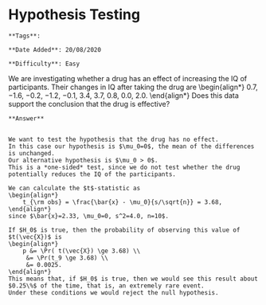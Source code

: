 # Hypothesis Testing

```{margin} Metadata
**Tags**: 

**Date Added**: 20/08/2020

**Difficulty**: Easy
```


We are investigating whether a drug has an effect of increasing the IQ of participants.
Their changes in IQ after taking the drug are
\begin{align*}
    0.7, −1.6, −0.2, −1.2, −0.1, 3.4, 3.7, 0.8, 0.0, 2.0.
\end{align*}
Does this data support the conclusion that the drug is effective? 

````{toggle} Click to reveal answer
**Answer**


We want to test the hypothesis that the drug has no effect.
In this case our hypothesis is $\mu_0=0$, the mean of the differences is unchanged.
Our alternative hypothesis is $\mu_0 > 0$.
This is a *one-sided* test, since we do not test whether the drug potentially reduces the IQ of the participants.

We can calculate the $t$-statistic as 
\begin{align*}
    t_{\rm obs} = \frac{\bar{x} - \mu_0}{s/\sqrt{n}} = 3.68,
\end{align*}
since $\bar{x}=2.33, \mu_0=0, s^2=4.0, n=10$.

If $H_0$ is true, then the probability of observing this value of $t(\vec{X})$ is
\begin{align*}
    p &= \Pr( t(\vec{X}) \ge 3.68) \\
     &= \Pr(t_9 \ge 3.68) \\
     &= 0.0025.
\end{align*} 
This means that, if $H_0$ is true, then we would see this result about $0.25\%$ of the time, that is, an extremely rare event.
Under these conditions we would reject the null hypothesis.


````




